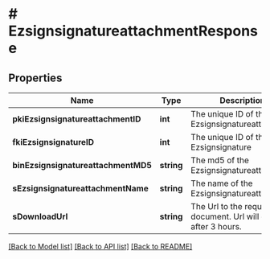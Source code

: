 # # EzsignsignatureattachmentResponse

## Properties

Name | Type | Description | Notes
------------ | ------------- | ------------- | -------------
**pkiEzsignsignatureattachmentID** | **int** | The unique ID of the Ezsignsignatureattachment |
**fkiEzsignsignatureID** | **int** | The unique ID of the Ezsignsignature |
**binEzsignsignatureattachmentMD5** | **string** | The md5 of the Ezsignsignatureattachment |
**sEzsignsignatureattachmentName** | **string** | The name of the Ezsignsignatureattachment |
**sDownloadUrl** | **string** | The Url to the requested document.  Url will expire after 3 hours. |

[[Back to Model list]](../../README.md#models) [[Back to API list]](../../README.md#endpoints) [[Back to README]](../../README.md)
